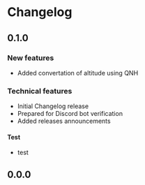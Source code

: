 # Changelog

## 0.1.0

### New features

- Added convertation of altitude using QNH

### Technical features

- Initial Changelog release
- Prepared for Discord bot verification
- Added releases announcements

#### Test

- test

## 0.0.0
